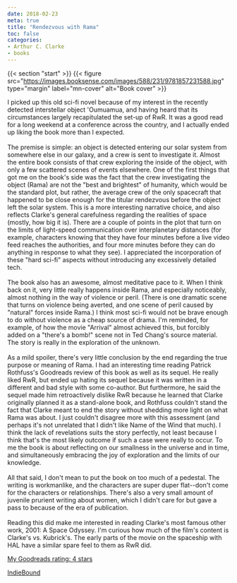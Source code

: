 ```yaml
---
date: 2018-02-23
meta: true
title: "Rendezvous with Rama"
toc: false
categories:
- Arthur C. Clarke
- books
---
```


{{< section "start" >}}
{{< figure src="https://images.booksense.com/images/588/231/9781857231588.jpg" type="margin" label="mn-cover" alt="Book cover" >}}

I picked up this old sci-fi novel because of my interest in the recently detected interstellar object 'Oumuamua, and having heard that its circumstances largely recapitulated the set-up of RwR. It was a good read for a long weekend at a conference across the country, and I actually ended up liking the book more than I expected.<br /><br />The premise is simple: an object is detected entering our solar system from somewhere else in our galaxy, and a crew is sent to investigate it. Almost the entire book consists of that crew exploring the inside of the object, with only a few scattered scenes of events elsewhere. One of the first things that got me on the book's side was the fact that the crew investigating the object (Rama) are not the "best and brightest" of humanity, which would be the standard plot, but rather, the average crew of the only spacecraft that happened to be close enough for the titular rendezvous before the object left the solar system. This is a more interesting narrative choice, and also reflects Clarke's general carefulness regarding the realities of space (mostly, how big it is). There are a couple of points in the plot that turn on the limits of light-speed communication over interplanetary distances (for example, characters knowing that they have four minutes before a live video feed reaches the authorities, and four more minutes before they can do anything in response to what they see). I appreciated the incorporation of these "hard sci-fi" aspects without introducing any excessively detailed tech.<br /><br />The book also has an awesome, almost meditative pace to it. When I think back on it, very little really happens inside Rama, and especially noticeably, almost nothing in the way of violence or peril. (There is one dramatic scene that turns on violence being averted, and one scene of peril caused by "natural" forces inside Rama.) I think most sci-fi would not be brave enough to do without violence as a cheap source of drama. I'm reminded, for example, of how the movie "Arrival" almost achieved this, but forcibly added on a "there's a bomb!" scene not in Ted Chang's source material. The story is really in the exploration of the unknown.<br /><br />As a mild spoiler, there's very little conclusion by the end regarding the true purpose or meaning of Rama. I had an interesting time reading Patrick Rothfuss's Goodreads review of this book as well as its sequel. He really liked RwR, but ended up hating its sequel because it was written in a different and bad style with some co-author. But furthermore, he said the sequel made him retroactively dislike RwR because he learned that Clarke originally planned it as a stand-alone book, and Rothfuss couldn't stand the fact that Clarke meant to end the story without shedding more light on what Rama was about. I just couldn't disagree more with this assessment (and perhaps it's not unrelated that I didn't like Name of the Wind that much). I think the lack of revelations suits the story perfectly, not least because I think that's the most likely outcome if such a case were really to occur. To me the book is about reflecting on our smallness in the universe and in time, and simultaneously embracing the joy of exploration and the limits of our knowledge.<br /><br />All that said, I don't mean to put the book on too much of a pedestal. The writing is workmanlike, and the characters are super duper flat--don't come for the characters or relationships. There's also a very small amount of juvenile prurient writing about women, which I didn't care for but gave a pass to because of the era of publication. <br /><br />Reading this did make me interested in reading Clarke's most famous other work, 2001: A Space Odyssey. I'm curious how much of the film's content is Clarke's vs. Kubrick's. The early parts of the movie on the spaceship with HAL have a similar spare feel to them as RwR did.

[My Goodreads rating: 4 stars](https://www.goodreads.com/review/show/2281069720)  

[IndieBound](https://www.indiebound.org/book/9781857231588)
